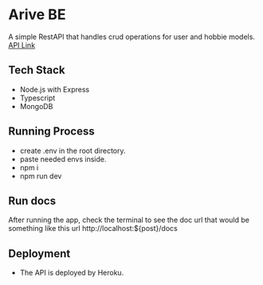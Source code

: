 
# Arive BE 

A simple RestAPI that handles crud operations for user and hobbie models. 
[API Link](https://arrive-rest-api.herokuapp.com/healthcheck)


## Tech Stack 

- Node.js with Express
- Typescript
- MongoDB


## Running Process 

- create .env in the root directory.
- paste needed envs inside.  
- npm i 
- npm run dev 

## Run docs 
After running the app, check the terminal to see the doc url that would be something like this url http://localhost:${post}/docs


## Deployment 

- The API is deployed by Heroku.
